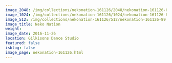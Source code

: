 ```yaml
---
image_2048: /img/collections/nekonation-161126/2048/nekonation-161126-89.jpg
image_1024: /img/collections/nekonation-161126/1024/nekonation-161126-89.jpg
image_512: /img/collections/nekonation-161126/512/nekonation-161126-89.jpg
image_title: Neko Nation
weight: 
image_date: 2016-11-26
location: Gilkisons Dance Studio
featured: false
isblog: false
image_page: nekonation-161126.html
---
```

